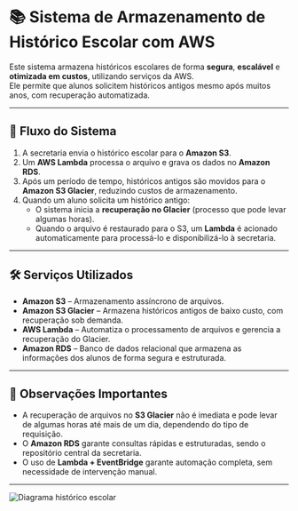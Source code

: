 # 📚 Sistema de Armazenamento de Histórico Escolar com AWS

Este sistema armazena históricos escolares de forma **segura**, **escalável** e **otimizada em custos**, utilizando serviços da AWS.  
Ele permite que alunos solicitem históricos antigos mesmo após muitos anos, com recuperação automatizada.

---

## 🔄 Fluxo do Sistema

1. A secretaria envia o histórico escolar para o **Amazon S3**.  
2. Um **AWS Lambda** processa o arquivo e grava os dados no **Amazon RDS**.  
3. Após um período de tempo, históricos antigos são movidos para o **Amazon S3 Glacier**, reduzindo custos de armazenamento.  
4. Quando um aluno solicita um histórico antigo:  
   - O sistema inicia a **recuperação no Glacier** (processo que pode levar algumas horas).  
   - Quando o arquivo é restaurado para o S3, um **Lambda** é acionado automaticamente para processá-lo e disponibilizá-lo à secretaria.  

---

## 🛠️ Serviços Utilizados

- **Amazon S3** – Armazenamento assíncrono de arquivos.  
- **Amazon S3 Glacier** – Armazena históricos antigos de baixo custo, com recuperação sob demanda.  
- **AWS Lambda** – Automatiza o processamento de arquivos e gerencia a recuperação do Glacier.  
- **Amazon RDS** – Banco de dados relacional que armazena as informações dos alunos de forma segura e estruturada.  

---

## 📌 Observações Importantes

- A recuperação de arquivos no **S3 Glacier** não é imediata e pode levar de algumas horas até mais de um dia, dependendo do tipo de requisição.  
- O **Amazon RDS** garante consultas rápidas e estruturadas, sendo o repositório central da secretaria.  
- O uso de **Lambda + EventBridge** garante automação completa, sem necessidade de intervenção manual.  

---

![Diagrama histórico escolar](https://github.com/LarissaRodrigues99/Historico-escolar/blob/main/Imagens/Diagrama%20-%20hist%C3%B3rico%20escolar.png)